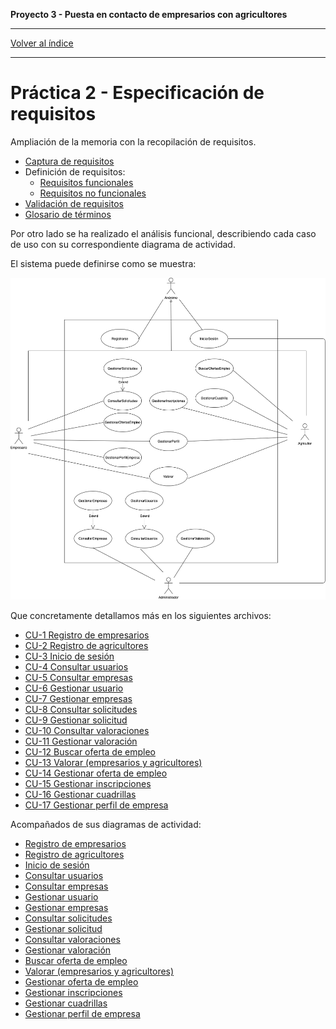 __Proyecto 3 - Puesta en contacto de empresarios con agricultores__

---

[Volver al índice](../../README.md)

---

# Práctica 2 - Especificación de requisitos

Ampliación de la memoria con la recopilación de requisitos.

* [Captura de requisitos](01-init.md)
* Definición de requisitos:
  * [Requisitos funcionales](02-requirement-f.md)
  * [Requisitos no funcionales](02-requirement-nf.md)
* [Validación de requisitos](03-validation.md)
* [Glosario de términos](04-glossary.md)

Por otro lado se ha realizado el análisis funcional, describiendo cada caso de uso con su correspondiente diagrama de actividad.

El sistema puede definirse como se muestra:

![Casos de uso](usecase/use_case.png)

Que concretamente detallamos más en los siguientes archivos:

* [CU-1 Registro de empresarios](usecase/CU-registro.docx)
* [CU-2 Registro de agricultores](usecase/CU-registro.docx)
* [CU-3 Inicio de sesión](usecase/CU-iniciar_sesion.docx)
* [CU-4 Consultar usuarios](usecase/ConsultarUsuario.pdf)
* [CU-5 Consultar empresas](usecase/ConsultarEmpresa.pdf)
* [CU-6 Gestionar usuario](usecase/GestionarUsuario.pdf)
* [CU-7 Gestionar empresas](usecase/CU-GestionarEmpresas.docx)
* [CU-8 Consultar solicitudes](usecase/CU-ConsultarSolicitudes.docx)
* [CU-9 Gestionar solicitud](usecase/CU-GestionarSolicitud.docx)
* [CU-10 Consultar valoraciones](usecase/CU-ConsultarValoracion.docx)
* [CU-11 Gestionar valoración](usecase/CU-GestionarValoracion.docx)
* [CU-12 Buscar oferta de empleo](usecase/CU-BuscarOfertasEmpleo.docx)
* [CU-13 Valorar (empresarios y agricultores)](usecase/CU-Valorar.docx)
* [CU-14 Gestionar oferta de empleo](usecase/CU-GestionarOfertasEmpleo.docx)
* [CU-15 Gestionar inscripciones](usecase/CasoUsoGestionarInscripciones.docx)
* [CU-16 Gestionar cuadrillas](usecase/CasoUsoGestionarCuadrillas.docx)
* [CU-17 Gestionar perfil de empresa](usecase/CasoUsoGestionarPerfilEmpresa.docx)

Acompañados de sus diagramas de actividad:

* [Registro de empresarios](activity/registro_empresario.mdzip)
* [Registro de agricultores](activity/registro_agricultor.mdzip)
* [Inicio de sesión](activity/iniciar_sesion.mdzip)
* [Consultar usuarios](activity/)
* [Consultar empresas](activity/)
* [Gestionar usuario](activity/)
* [Gestionar empresas](activity/)
* [Consultar solicitudes](activity/)
* [Gestionar solicitud](activity/)
* [Consultar valoraciones](activity/)
* [Gestionar valoración](activity/)
* [Buscar oferta de empleo](activity/)
* [Valorar (empresarios y agricultores)](activity/)
* [Gestionar oferta de empleo](activity/)
* [Gestionar inscripciones](activity/)
* [Gestionar cuadrillas](activity/)
* [Gestionar perfil de empresa](activity/)

